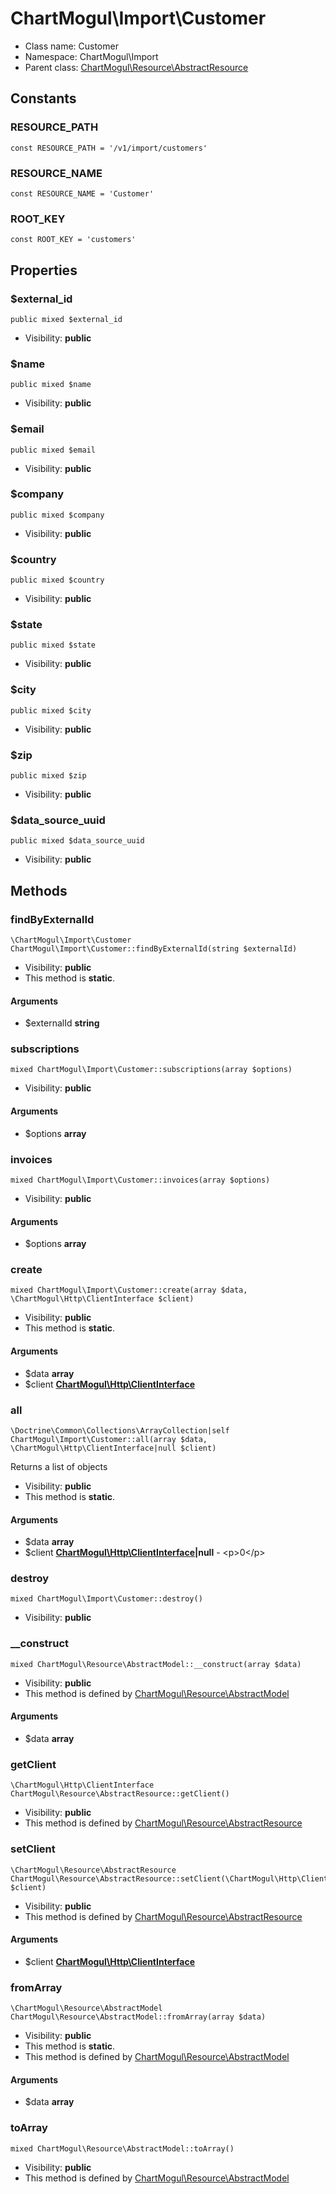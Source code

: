 ChartMogul\Import\Customer
===============






* Class name: Customer
* Namespace: ChartMogul\Import
* Parent class: [ChartMogul\Resource\AbstractResource](ChartMogul-Resource-AbstractResource.md)



Constants
----------


### RESOURCE_PATH

    const RESOURCE_PATH = '/v1/import/customers'





### RESOURCE_NAME

    const RESOURCE_NAME = 'Customer'





### ROOT_KEY

    const ROOT_KEY = 'customers'





Properties
----------


### $external_id

    public mixed $external_id





* Visibility: **public**


### $name

    public mixed $name





* Visibility: **public**


### $email

    public mixed $email





* Visibility: **public**


### $company

    public mixed $company





* Visibility: **public**


### $country

    public mixed $country





* Visibility: **public**


### $state

    public mixed $state





* Visibility: **public**


### $city

    public mixed $city





* Visibility: **public**


### $zip

    public mixed $zip





* Visibility: **public**


### $data_source_uuid

    public mixed $data_source_uuid





* Visibility: **public**


Methods
-------


### findByExternalId

    \ChartMogul\Import\Customer ChartMogul\Import\Customer::findByExternalId(string $externalId)





* Visibility: **public**
* This method is **static**.


#### Arguments
* $externalId **string**



### subscriptions

    mixed ChartMogul\Import\Customer::subscriptions(array $options)





* Visibility: **public**


#### Arguments
* $options **array**



### invoices

    mixed ChartMogul\Import\Customer::invoices(array $options)





* Visibility: **public**


#### Arguments
* $options **array**



### create

    mixed ChartMogul\Import\Customer::create(array $data, \ChartMogul\Http\ClientInterface $client)





* Visibility: **public**
* This method is **static**.


#### Arguments
* $data **array**
* $client **[ChartMogul\Http\ClientInterface](ChartMogul-Http-ClientInterface.md)**



### all

    \Doctrine\Common\Collections\ArrayCollection|self ChartMogul\Import\Customer::all(array $data, \ChartMogul\Http\ClientInterface|null $client)

Returns a list of objects



* Visibility: **public**
* This method is **static**.


#### Arguments
* $data **array**
* $client **[ChartMogul\Http\ClientInterface](ChartMogul-Http-ClientInterface.md)|null** - &lt;p&gt;0&lt;/p&gt;



### destroy

    mixed ChartMogul\Import\Customer::destroy()





* Visibility: **public**




### __construct

    mixed ChartMogul\Resource\AbstractModel::__construct(array $data)





* Visibility: **public**
* This method is defined by [ChartMogul\Resource\AbstractModel](ChartMogul-Resource-AbstractModel.md)


#### Arguments
* $data **array**



### getClient

    \ChartMogul\Http\ClientInterface ChartMogul\Resource\AbstractResource::getClient()





* Visibility: **public**
* This method is defined by [ChartMogul\Resource\AbstractResource](ChartMogul-Resource-AbstractResource.md)




### setClient

    \ChartMogul\Resource\AbstractResource ChartMogul\Resource\AbstractResource::setClient(\ChartMogul\Http\ClientInterface $client)





* Visibility: **public**
* This method is defined by [ChartMogul\Resource\AbstractResource](ChartMogul-Resource-AbstractResource.md)


#### Arguments
* $client **[ChartMogul\Http\ClientInterface](ChartMogul-Http-ClientInterface.md)**



### fromArray

    \ChartMogul\Resource\AbstractModel ChartMogul\Resource\AbstractModel::fromArray(array $data)





* Visibility: **public**
* This method is **static**.
* This method is defined by [ChartMogul\Resource\AbstractModel](ChartMogul-Resource-AbstractModel.md)


#### Arguments
* $data **array**



### toArray

    mixed ChartMogul\Resource\AbstractModel::toArray()





* Visibility: **public**
* This method is defined by [ChartMogul\Resource\AbstractModel](ChartMogul-Resource-AbstractModel.md)



